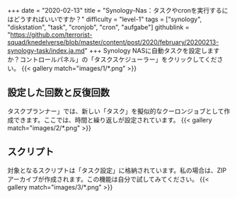 +++
date = "2020-02-13"
title = "Synology-Nas：タスクやcronを実行するにはどうすればいいですか？"
difficulty = "level-1"
tags = ["synology", "diskstation", "task", "cronjob", "cron", "aufgabe"]
githublink = "https://github.com/terrorist-squad/knedelverse/blob/master/content/post/2020/february/20200213-synology-task/index.ja.md"
+++
Synology NASに自動タスクを設定しますか？コントロールパネル」の「タスクスケジューラー」をクリックしてください。
{{< gallery match="images/1/*.png" >}}

## 設定した回数と反復回数
タスクプランナー」では、新しい「タスク」を擬似的なクーロンジョブとして作成できます。ここでは、時間と繰り返しが設定されています。
{{< gallery match="images/2/*.png" >}}

## スクリプト
対象となるスクリプトは「タスク設定」に格納されています。私の場合は、ZIPアーカイブが作成されます。この機能は自分で試してみてください。
{{< gallery match="images/3/*.png" >}}